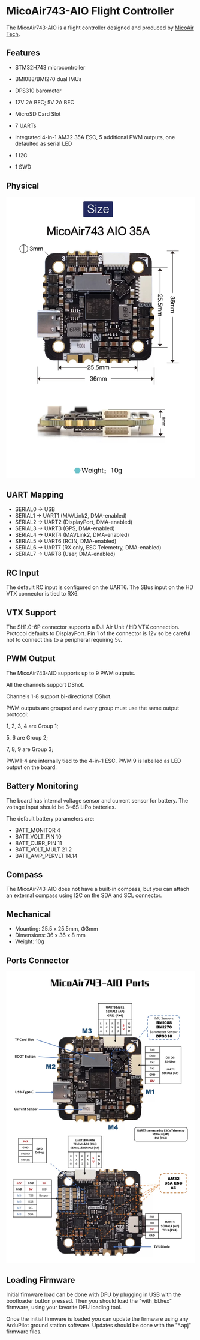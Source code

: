 # MicoAir743-AIO Flight Controller

The MicoAir743-AIO is a flight controller designed and produced by [MicoAir Tech](http://micoair.com/).

## Features

 - STM32H743 microcontroller
 - BMI088/BMI270 dual IMUs
 - DPS310 barometer
 - 12V 2A BEC; 5V 2A BEC
 - MicroSD Card Slot
 - 7 UARTs
 - Integrated 4-in-1 AM32 35A ESC, 5 additional PWM outputs, one defaulted as serial LED

 - 1 I2C
 - 1 SWD

## Physical

![MicoAir H743 AIO Physical Size](MicoAir743-AIO_Physical_Size.jpg)

## UART Mapping

 - SERIAL0 -> USB
 - SERIAL1 -> UART1 (MAVLink2, DMA-enabled)
 - SERIAL2 -> UART2 (DisplayPort, DMA-enabled)
 - SERIAL3 -> UART3 (GPS, DMA-enabled)
 - SERIAL4 -> UART4 (MAVLink2, DMA-enabled)
 - SERIAL5 -> UART6 (RCIN, DMA-enabled)
 - SERIAL6 -> UART7 (RX only, ESC Telemetry, DMA-enabled)
 - SERIAL7 -> UART8 (User, DMA-enabled)

## RC Input

The default RC input is configured on the UART6. The SBus input on the HD VTX connector is tied to RX6.


## VTX Support

The SH1.0-6P connector supports a DJI Air Unit / HD VTX connection. Protocol defaults to DisplayPort. Pin 1 of the connector is 12v so be careful not to connect this to a peripheral requiring 5v.

## PWM Output

The MicoAir743-AIO supports up to 9 PWM outputs.

All the channels support DShot.

Channels 1-8 support bi-directional DShot.

PWM outputs are grouped and every group must use the same output protocol:

1, 2, 3, 4 are Group 1;

5, 6 are Group 2;

7, 8, 9 are Group 3;

PWM1-4 are internally tied to the 4-in-1 ESC. PWM 9 is labelled as LED output on the board.
## Battery Monitoring

The board has internal voltage sensor and current sensor for battery.
The voltage input should be 3~6S LiPo batteries.

The default battery parameters are:

 - BATT_MONITOR 4
 - BATT_VOLT_PIN 10
 - BATT_CURR_PIN 11
 - BATT_VOLT_MULT 21.2
 - BATT_AMP_PERVLT 14.14

## Compass

The MicoAir743-AIO does not have a built-in compass, but you can attach an external compass using I2C on the SDA and SCL connector.

## Mechanical

 - Mounting: 25.5 x 25.5mm, Φ3mm
 - Dimensions: 36 x 36 x 8 mm
 - Weight: 10g

## Ports Connector

![MicoAir H743 AIO Ports Connection](MicoAir743-AIO_Ports_Connection.jpg)

## Loading Firmware

Initial firmware load can be done with DFU by plugging in USB with the bootloader button pressed. Then you should load the "with_bl.hex" firmware, using your favorite DFU loading tool.

Once the initial firmware is loaded you can update the firmware using any ArduPilot ground station software. Updates should be done with the "*.apj" firmware files.
